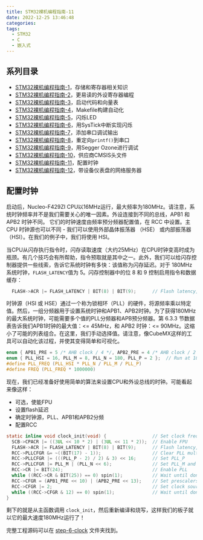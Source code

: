```yaml
---
title: STM32裸机编程指南-11
date: 2022-12-25 13:46:48
categories:
tags:
  - STM32
  - C
  - 嵌入式
---
```


## 系列目录

- [STM32裸机编程指南-1](https://blog.boringhex.top/posts/2abdb43ecdc4/)，存储和寄存器相关知识
- [STM32裸机编程指南-2](https://blog.boringhex.top/posts/53af60238dce/)，更易读的外设寄存器编程
- [STM32裸机编程指南-3](https://blog.boringhex.top/posts/cc73e56feda0/)，启动代码和向量表
- [STM32裸机编程指南-4](https://blog.boringhex.top/posts/57d7925e7f4f/)，Makefile构建自动化
- [STM32裸机编程指南-5](https://blog.boringhex.top/posts/226482b34545/)，闪烁LED
- [STM32裸机编程指南-6](https://blog.boringhex.top/posts/478f6c49e293/)，用SysTick中断实现闪烁
- [STM32裸机编程指南-7](https://blog.boringhex.top/posts/298f98762c24/)，添加串口调试输出
- [STM32裸机编程指南-8](https://blog.boringhex.top/posts/ce3b41307e0f/)，重定向`printf()`到串口
- [STM32裸机编程指南-9](https://blog.boringhex.top/posts/900d69f44652/)，用Segger Ozone进行调试
- [STM32裸机编程指南-10](https://blog.boringhex.top/posts/f10c21815d82/)，供应商CMSIS头文件
- [STM32裸机编程指南-11](https://blog.boringhex.top/posts/b3d855feddc7/)，配置时钟
- [STM32裸机编程指南-12](https://blog.boringhex.top/posts/2a889018d2a3/)，带设备仪表盘的网络服务器

## 配置时钟

启动后，Nucleo-F429ZI CPU以16MHz运行，最大频率为180MHz。请注意，系统时钟频率并不是我们需要关心的唯一因素。外设连接到不同的总线，APB1 和 APB2 时钟不同。 它们的时钟速度由频率预分频器配置值，在 RCC 中设置。主 CPU 时钟源也可以不同 - 我们可以使用外部晶体振荡器 （HSE） 或内部振荡器（HSI）。在我们的例子中，我们将使用 HSI。

当CPU从闪存执行指令时，闪存读取速度（大约25MHz）在CPU时钟变高时成为瓶颈。有几个技巧会有所帮助，指令预取就是其中之一。此外，我们可以给闪存控制器提供一些线索，告诉它系统时钟有多快：该值称为闪存延迟。对于 180MHz 系统时钟，`FLASH_LATENCY`值为 5。闪存控制器中的位 8 和 9 控制启用指令和数据缓存：

```c
  FLASH->ACR |= FLASH_LATENCY | BIT(8) | BIT(9);      // Flash latency, caches
```

<!-- more -->

时钟源（HSI 或 HSE）通过一个称为锁相环（PLL）的硬件，将源频率乘以特定值。然后，一组分频器用于设置系统时钟和APB1、APB2时钟。为了获得180MHz的最大系统时钟，可能需要多个值的PLL分频器和APB预分频器。第 6.3.3 节数据表告诉我们APB1时钟的最大值：<= 45MHz，和 APB2 时钟：<= 90MHz。这缩小了可能的列表组合。在这里，我们手动选择值。请注意，像CubeMX这样的工具可以自动化该过程，并使其变得简单和可视化。

```c
enum { APB1_PRE = 5 /* AHB clock / 4 */, APB2_PRE = 4 /* AHB clock / 2 */ };
enum { PLL_HSI = 16, PLL_M = 8, PLL_N = 180, PLL_P = 2 };  // Run at 180 Mhz
#define PLL_FREQ (PLL_HSI * PLL_N / PLL_M / PLL_P)
#define FREQ (PLL_FREQ * 1000000)
```

现在，我们已经准备好使用简单的算法来设置CPU和外设总线的时钟。可能看起来像这样：

- 可选，使能FPU
- 设置flash延迟
- 确定时钟源，PLL、APB1和APB2分频
- 配置RCC

```c
static inline void clock_init(void) {                 // Set clock frequency
  SCB->CPACR |= ((3UL << 10 * 2) | (3UL << 11 * 2));  // Enable FPU
  FLASH->ACR |= FLASH_LATENCY | BIT(8) | BIT(9);      // Flash latency, caches
  RCC->PLLCFGR &= ~((BIT(17) - 1));                   // Clear PLL multipliers
  RCC->PLLCFGR |= (((PLL_P - 2) / 2) & 3) << 16;      // Set PLL_P
  RCC->PLLCFGR |= PLL_M | (PLL_N << 6);               // Set PLL_M and PLL_N
  RCC->CR |= BIT(24);                                 // Enable PLL
  while ((RCC->CR & BIT(25)) == 0) spin(1);           // Wait until done
  RCC->CFGR = (APB1_PRE << 10) | (APB2_PRE << 13);    // Set prescalers
  RCC->CFGR |= 2;                                     // Set clock source to PLL
  while ((RCC->CFGR & 12) == 0) spin(1);              // Wait until done
}
```

剩下的就是从主函数调用 `clock_init`，然后重新编译和烧写，这样我们的板子就以它的最大速度180MHz运行了！

完整工程源码可以在 [step-6-clock](https://github.com/cpq/bare-metal-programming-guide/tree/main/step-6-clock) 文件夹找到。
